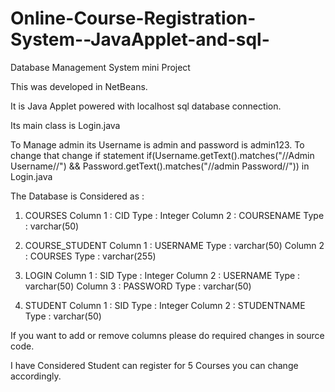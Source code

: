 # Online-Course-Registration-System--JavaApplet-and-sql-
Database Management System mini Project 

This was developed in NetBeans. 

It is Java Applet powered with localhost sql database connection.

Its main class is Login.java

To Manage admin its Username is admin and password is admin123.
To change that change if statement if(Username.getText().matches("//Admin Username//") && Password.getText().matches("//admin Password//"))
in Login.java

The Database is Considered as :

1. COURSES
          Column 1 : CID        Type : Integer
          Column 2 : COURSENAME Type : varchar(50)
   
2. COURSE_STUDENT
          Column 1 : USERNAME Type : varchar(50)
          Column 2 : COURSES  Type : varchar(255)

3. LOGIN
          Column 1 : SID      Type : Integer
          Column 2 : USERNAME Type : varchar(50)
          Column 3 : PASSWORD Type : varchar(50)

4. STUDENT
          Column 1 : SID          Type : Integer
          Column 2 : STUDENTNAME  Type : varchar(50)
        
        
If you want to add or remove columns please do required changes in source code.

I have Considered Student can register for 5 Courses you can change accordingly.
